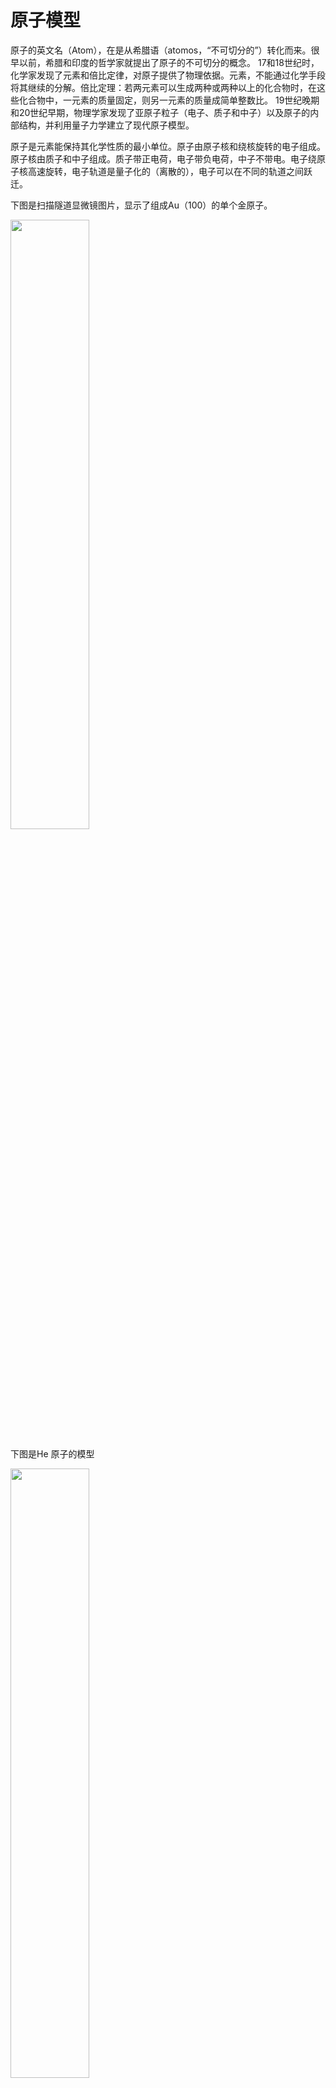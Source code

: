 # 原子模型

原子的英文名（Atom），在是从希腊语（atomos，“不可切分的”）转化而来。很早以前，希腊和印度的哲学家就提出了原子的不可切分的概念。 17和18世纪时，化学家发现了元素和倍比定律，对原子提供了物理依据。元素，不能通过化学手段将其继续的分解。倍比定理：若两元素可以生成两种或两种以上的化合物时，在这些化合物中，一元素的质量固定，则另一元素的质量成简单整数比。 19世纪晚期和20世纪早期，物理学家发现了亚原子粒子（电子、质子和中子）以及原子的内部结构，并利用量子力学建立了现代原子模型。 

原子是元素能保持其化学性质的最小单位。原子由原子核和绕核旋转的电子组成。原子核由质子和中子组成。质子带正电荷，电子带负电荷，中子不带电。电子绕原子核高速旋转，电子轨道是量子化的（离散的），电子可以在不同的轨道之间跃迁。

下图是扫描隧道显微镜图片，显示了组成Au（100）的单个金原子。

<img src="Atomic_resolution_Au100.jpeg" width="50%"/>



下图是He 原子的模型

<img src="image-20190716214212695.png" width="50%" align="center">

## 原子大小

- 原子的体积很小，原子半径几十到几百皮米（$1pm = 10^{-12}m$），一根人的头发的直径大约是一百万个原子。   
- 原子核的直径是原子的十万分之一。如果原子放大到一栋楼房大小，原子核就是里面的一粒芝麻。原子核体积随小却了集中了约99.95％的原子质量。
- 电子的半径目前还没有确定答案。根据经典理论，电荷总势能等于$mc^2$,  那么得出电子半径是${2.8}\times{10}^{-15}m$。但是电子有自旋磁矩，照此计算电子表面的速度会远远大于光速。如果假定电子为点粒子，半径为零，则会造成严峻数学困难，因为电子的自能会趋于无穷大。目前从实验数据来看，从观测束缚于潘宁阱内的电子，物理学家推断电子半径的上限为${10}^{-22}$米。可见相对于原子来说，电子也是十分微小的。哪剩余的是什么？空的，对是空的。




## 电子轨道

电子轨道不是像行星绕太阳旋转那样稳定的有形的一个轨道，而是电子在原子核周围空间出现的概率分布，人们无法测量电子的具体位置。电子有不同的轨道，轨道有三个特征 ，每个特征都是离散化的，在量子系统里称为量子数。准确理解和定义量子数需要量子力学的知识，而且比较抽象。但是在现代量子力学出现以前，人们结合经典力学以及早期的量子思想，得出了近似的结论。这里我们暂且按照早期的近似结论来理解。
- 主量子数：代表轨道的不同能级。电子离原子核越远，能级越高。主量子数代表轨道上电子的总能量以及距离原子核不同距离（电子距离原子核越远，能级越大）。用小写字母$n$表示，取值为1，2，3，4，5(记做：K层，L层，M层，N层…..)，目前最多有5层。 相同主量子数所对应的轨道经常被称作“原子壳层”或“电子层”。

  $\displaystyle E=-{\frac {m_{e}e^{4}}{8\varepsilon _{0}^{2}h^{2}}}\ {\frac {1}{n^{2}}}$

  $h$ 是普朗克常数，即光子的能量与频率的比值。 ${h}/{2\pi}$记为 $\hbar$。

- 角量子数：代表电子轨道不同的角动量。根据经典力学的观点，在同一能级内的电子的轨道有不同的形状，也就有着不同的角动量。用*$l$*表示。同一电子层下，相同的角量子数对应的轨道被称为“原子亚层”。取值为 0，1，2,  3… $n-1$，记为($s,p,d,f,g,h$)。它的名称源于对其原子光谱特征谱线外观的描述，分为锐系光谱（sharp）、主系光谱（principal）、漫系光谱（diffuse）、基系光谱（fundamental），其余则依字母序命名（跳过j）。例如：$n=1, l=0$的轨道记为2s。

  在量子力学中：$ L=\hbar {\sqrt {l (l +1)}}$， 在经典力学中： $L=l\hbar$ 。可以看到两者还是比较接近的

- 磁量子数：电子轨道角动量在某一方向上的分量。由于角动量有不同的方向，所以在某一个特定方向上的分量会不同。用$m$表示，取值范围是$-l, -l+1,…,0, …, l-1, l$（如果$l$为0，$m$也为0）。角动量的测量是通过外加磁场，测量外加磁场方向上的磁矩来完成的。所以叫做“磁量子数”。一般把磁场方向记做z轴

  $\displaystyle L_{z}=m\hbar$
  

每个电子轨道有以上三个量子数($n,l,m$)决定。每个轨道最多含有两个电子，同一轨道中的电子的“自旋”必定相反。一个自旋是$+{\frac {1}{2}}$，另一个是$-{\frac {1}{2}}$。下面引出决定电子状态的最后一个量子数：自旋量子数。


- 粒子的自旋：科学家们发现电子本身带有磁矩。如果把电子看作一个带电的球体，磁矩意味着电子在自旋。后来透过理论以及实验验证发现电子是一种基本粒子，基本粒子可视为是不可分割的点粒子。所以电子自旋是电子的内禀（内在的、固有的）属性，与经典力学中的自转从本质上完全不同。后来发现质子、中子等诸多粒子都有自旋。自旋角动量的运算规则类似轨道角动量。

  粒子的自旋角度量是：$\displaystyle S=\hbar \,{\sqrt {s(s+1)}}$      $ s \in {0, \frac{1}{2}, 1, \frac{3}{2}….}$。 $s$记为粒子的自旋量子数

  但是粒子的自旋的大小是固定的，不可改变。但粒子自旋的方向可以改变。即$Z$轴（外部磁场方向）自旋的投影可变的。 $S_z = \hbar s_z \quad s_z \in \{ - s, -(s-1), \dots, s - 1, s \} $。$s_z$记为粒子的自旋投影量子数（Spin projection quantum number ）。
  
  比如，电子的自旋量子数是1/2,  电子的自旋投影量子数是 +1/2 或 -1/2。而 delta baryon（一种通过加速器合成的粒子）的自旋量子数是3/2, 自旋投影量子数是 -3/2，-1/2，1/2，3/2。



# 发现过程

## 电子的发现

直接引用维基百科“[剑桥大学](https://zh.wikipedia.org/wiki/剑桥大学)[卡文迪许实验室](https://zh.wikipedia.org/wiki/卡文迪许实验室)的[约瑟夫·汤姆孙](https://zh.wikipedia.org/wiki/约瑟夫·汤姆孙)于1897年重做赫兹的1883年实验。使用真空度更高的真空管和更强的电场，他观察出阴极射线的偏转，并计算出组成阴极射线的粒子的[荷质比](https://zh.wikipedia.org/wiki/電荷質量比)。由于这数值与阴极物质、放电管内气体无关，汤姆孙推断阴极射线的粒子源自于在阴极附近被强电场分解的气体原子，这粒子为所有物质的组分。由于这数值是电解实验获得的氢离子荷质比的千分之一倍，汤姆孙错误推断，这粒子的质量很小，电荷很大，稍后修正为，粒子的带电量等于[电解](https://zh.wikipedia.org/wiki/電解)单位电荷，而质量则为氢原子的千分之一。汤姆孙称这粒子为“微粒”（corpuscle），就是微小粒子的意思。[[19\]](https://zh.wikipedia.org/wiki/电子#cite_note-22)这是为了要与术语“电子”有所区别，在那时期，电子指的仍旧是斯桐尼的基本电量，而不是一种物质。不久之后，[乔治·费兹杰罗](https://zh.wikipedia.org/wiki/喬治·費茲傑羅)不同意地表示，阴极射线的粒子实际就是“自由电子”，即没有实体的电荷，他强调，这粒子不是原子的组分，原子是无法分解的，物理学者不应该重蹈[炼金术](https://zh.wikipedia.org/wiki/煉金術)覆辙。后来，由于费兹杰罗、[约瑟夫·拉莫尔](https://zh.wikipedia.org/wiki/约瑟夫·拉莫尔)、[亨德里克·洛伦兹](https://zh.wikipedia.org/wiki/亨德里克·勞侖茲)等人大力推行，学术界选择采用术语“电子”来称呼新发现的粒子。[[15\]](https://zh.wikipedia.org/wiki/电子#cite_note-O'Hara1975-18):273[[注 4\]](https://zh.wikipedia.org/wiki/电子#cite_note-23)1899年，汤姆孙实验团队做光电效应实验与热离子发射实验测得于先前阴极射线等同的荷质比，这意味着这些实验所涉及的粒子都是电子。[[14\]](https://zh.wikipedia.org/wiki/电子#cite_note-buchwald1-17):23由于汤姆孙建议电子为组成物质的基础粒子，并且做实验确切证实他的论述，他被公认为电子的发现者。电子是人类发现的第一种[基础粒子](https://zh.wikipedia.org/wiki/基礎粒子)。”

- 电子在磁场作用下的圆形轨迹，电子和瓶中的气体碰撞发出紫色的光
  <img src="Cyclotron_motion.jpg" width="80%" />



## 汤姆孙模型

直接引用维基百科: 1904年，汤姆孙在《哲学杂志》发表的论文《论原子的结构》里，提出了描述原子内部结构的梅子布丁模型，根据这模型，原子是由许多带负电的电子悬浮于带正电物质里所组成，就好像带梅子散布于布丁里一般。带负电的电子与带正电物质的电性相互抵消，因此原子呈电中性。

<img src="500px-Plum_pudding_atom.svg.png" width="30%" />

## 卢瑟福模型

直接引用维基百科: 1909年，卢瑟福领导设计与完成[卢瑟福散射实验](https://zh.wikipedia.org/wiki/拉塞福散射)，其证实了在[原子](https://zh.wikipedia.org/wiki/原子)中心部分有一个带正电、带质量的[原子核](https://zh.wikipedia.org/wiki/原子核)，因此[约瑟夫·汤姆孙](https://zh.wikipedia.org/wiki/约瑟夫·汤姆孙)主张的[梅子布丁模型](https://zh.wikipedia.org/wiki/梅子布丁模型)被彻底推翻。卢瑟福根据他的实验结果设计出一种新模型，称为“卢瑟福模型”，其拥有几个重要的特色：大多数的质量和正[电荷](https://zh.wikipedia.org/wiki/電荷)，都集中于位于中心区域、半径极小的原子核，而[电子](https://zh.wikipedia.org/wiki/電子)则环绕在原子核的外面。



<img src="500px-Rutherford_gold_foil_experiment_results.svg.png" width="40%" />

上方：预期结果：阿尔法粒子不受到扰动地通过梅子布丁模型。下方：观测结果：一小部分阿尔法粒子被反弹，表明全部正电荷集中于一个很小的区域。

然而卢瑟福模型不能给出电子的排列方式，也无法对化学结合、元素列表、原子谱线给出解释。



## 玻尔模型

1913年玻尔在卢瑟福模型基础上，引入了普朗克的量子概念，根据巴耳末公式（氢原子谱线波长的经验公式），得出玻尔原子模型。巴耳末公式是里德伯公式的一种特殊形式，下面我们用里德伯公式推导。

下图是氢光谱的序列，坐标采用对数标尺

![img](Hydrogen_spectrum.svg.png)



瑞典物理学家约翰内斯·里德伯将上述各系列谱线归纳出氢原子谱线的经验公式：

${\frac {1}{\lambda }}=R({\frac {1}{n^{2}}}-{\frac {1}{n'^{2}}})\qquad n=1,2,3\cdots \quad n'=n+1,n+2,n+3\cdots$

玻尔假定电子绕原子核做圆周运动，库仑力提供向心力。并得出了上式中的$n, n'$ 就是电子绕原子核旋转的角动量的份数。

可得出：

- 轨道半径 $\displaystyle r={\frac {4\pi \varepsilon _{0}\hbar ^{2}}{m_{e}e^{2}}}n^{2}$ 

- 轨道能量 $\displaystyle E=-{\frac {m_{e}e^{4}}{8\varepsilon _{0}^{2}h^{2}}}\ {\frac {1}{n^{2}}}\approx -{\frac {13.60eV}{n^{2}}}$   由于E中的势能部分是负的，并且绝对值大于动能部分，所以E整体是负的。

- 里德伯常数 $\displaystyle R={\frac {m_{e}e^{4}}{8\varepsilon _{0}^{2}h^{3}c}}$ 

  <img src="500px-Bohr_atom_model.svg.png" width="50%"/>

玻尔模型解释了当时发现的一系列谱线，并预言了某些谱线的出现，例如类氢离子He+，氢的同位素氘的光谱。

玻尔模型的局限性在于，假定电子做圆周运动，所以$n$既是角动量量子数又是能级量子数。后来实验证明氢原子电子的角动量为0（因为只有1s）。但是玻尔模型的能级量子数是正确的。

<img src="radial_motion.png" width="80%">

例如上图的电子就只有径向运动，就没有角动量。

### 索末菲模型

1916年索末菲在玻尔模型的基础上将圆轨道推广为椭圆形轨道，并在波尔模型的角动量量子化的基础上加入了径向动量量子化。

- 假定：径向动量在从近拱点到远拱点的积分是$kh$， $k\geq 0$是一个新的量子数。

- 根据开普勒第二定律，椭圆轨道的角动量守恒。假定：角动量$L=l\hbar$,

经过推理可得

- $\displaystyle E=-{\frac  {1}{2(k+l)^{2}\hbar ^{2}}}$。可见：主量子数$\displaystyle n = k + l$。由于$k$是非负整数，$l$的容许值必须小于或等于$n$。(根据更加精确的量子力学的模型$l$最大取$n-1$)

- 还有$\displaystyle \frac k{k+l} = \frac b{a}$ , b为椭圆的短半径，a为椭圆的长半径。

<img src="1920px-Sommerfeld_ellipses.svg.png" width="80%">



### 磁量子数（表示角动量的方向）

（英语：**Magnetic quantum number**）是[电子](https://zh.wikipedia.org/wiki/电子)运动[角量子数](https://zh.wikipedia.org/wiki/角量子数)在$Z$轴投影的[量子数](https://zh.wikipedia.org/wiki/量子数)。当原子受外磁场作用时，原子[光谱](https://zh.wikipedia.org/wiki/光谱)中谱线会由原来一条分为多条，称为能级分裂。这是由于电子的磁量子数决定的电子磁矩空间取向的不同造成的。但磁量子数只能解释[正常塞曼效应](https://zh.wikipedia.org/wiki/正常塞曼效应)



1896年，荷兰物理学家塞曼使用半径10英尺的凹形[罗兰光栅](https://zh.wikipedia.org/w/index.php?title=罗兰光栅&action=edit&redlink=1)观察磁场中的[钠](https://zh.wikipedia.org/wiki/钠)火焰的光谱，他发现钠的D谱线似乎出现了加宽的现象。这种加宽现象实际是谱线发生了分裂。随后不久，塞曼的老师、荷兰物理学家[洛伦兹](https://zh.wikipedia.org/wiki/洛伦兹)应用经典电磁理论对这种现象进行了解释。他认为，由于[电子](https://zh.wikipedia.org/wiki/电子)存在[轨道磁矩](https://zh.wikipedia.org/w/index.php?title=轨道磁矩&action=edit&redlink=1)，并且磁矩方向在空间的取向是量子化的，因此在磁场作用下能级发生分裂，谱线分裂成间隔相等的3条谱线。塞曼和洛伦兹因为这一发现共同获得了1902年的[诺贝尔物理学奖](https://zh.wikipedia.org/wiki/诺贝尔物理学奖)。

对于自旋为零的体系有{\displaystyle g_{1J}=g_{2J}=1}![g_{{1J}}=g_{{2J}}=1](https://wikimedia.org/api/rest_v1/media/math/render/svg/f71075c4a5e664d3af1e1773200efb520b491057)。由于跃迁的[选择定则](https://zh.wikipedia.org/w/index.php?title=选择定则&action=edit&redlink=1){\displaystyle \Delta m_{J}=m_{2J}-m_{1J}=0,\pm 1}![\Delta m_{{J}}=m_{{2J}}-m_{{1J}}=0,\pm 1](https://wikimedia.org/api/rest_v1/media/math/render/svg/86b0f848f1ba5fecbada8eca9c42040898701305)，频率ν只有三个数值：





<img src="Atomic_orbitals_and_periodic_table_construction.gif" width="100%"/>

电子轨道表



## 自旋

[https://en.wikipedia.org/wiki/Stern%E2%80%93Gerlach_experiment](https://en.wikipedia.org/wiki/Stern–Gerlach_experiment)

卢瑟福模型，发现了原子核 （TODO 图片）



wiki 质子：太空里的质子。只有动能足够小才能和电子结合







## 原子内部粒子的性质

在研究粒子的过程中，只有确定了某个粒子的性质，我们才知道它属于哪一种粒子，是否是未知的粒子。在微观世界，形状、颜色这些属性都不存在了。物理学家利用三个基本物理性质“质量”、“电荷”和“自旋”来区分粒子。

- 电荷的检测，利用电子倍增管可以容易的检测出粒子所带电荷。电子倍增管是

- 质量的检测，粒子束进入磁场或电场中发生偏转，可以检测出粒子的荷质比，从而测出粒子的质量。

  - 
  - 
  
- - 

- - - - 云室
      
    - <p>aaaaaaaaaaa</p>
      <img src="1920px-PositronDiscovery.jpg" width="80%"/>
      
      - 气泡室  气泡室运作的原理跟云雾室类似，通常是将一个放满液体（一般是液态氢）的容器，之后把它加热接近到沸点，而当带电粒子经过时就加热液体而产生气泡，它的轨迹就会形成一连串的气泡，当气泡膨胀到可看见的大小时，使用照相机把它摄影下来，就可以得到粒子轨迹的图像，这样可以让气泡室的分辨率达到几微米。整个气泡室都被加以磁场，因此只要看粒子轨迹弯曲的程度就可以知道它的质荷比。
      
        ![气泡室](/Users/xuguang/popular_science/Bubble-chamber.svg)
  
- - 还有这种东西电子倍增管。
  - 
  - 自旋  [https://zh.wikipedia.org/wiki/%E6%96%BD%E7%89%B9%E6%81%A9%EF%BC%8D%E6%A0%BC%E6%8B%89%E8%B5%AB%E5%AE%9E%E9%AA%8C](https://zh.wikipedia.org/wiki/施特恩－格拉赫实验)
  - 

- - - 化学成分利用光谱 是不是就是根据自旋计算出来的
    - 核磁共振

- - - - 医学利用的原理

- - - 光谱
    - 银离子实验

- 反物质

- - 正电子
  - 反质子
  - 反氢
  - 医学利用伽马刀
  - 反物质难题
  
  穿过势能壁垒。扫描显微镜原理



电子的发现

质子的发现

中子的发现， 原子核的中子 质子模型



- - 



参考： 维基百科 [原子半径](https://zh.wikipedia.org/wiki/原子半径)，原子，电子，基本模型，基本粒子，电子显微镜，量子力学入门， [https://zh.wikipedia.org/wiki/%E7%B2%92%E5%AD%90%E6%8E%A2%E6%B5%8B%E5%99%A8](https://zh.wikipedia.org/wiki/粒子探测器)

中科院物理所的文章 [《原子究竟有多小》](http://www.ihep.cas.cn/kxcb/khsl/201709/t20170921_4863078.html)

[https://zh.wikipedia.org/wiki/%E7%B2%92%E5%AD%90%E6%8E%A2%E6%B5%8B%E5%99%A8](https://zh.wikipedia.org/wiki/粒子探测器)

[粒子探测器](https://zh.wikipedia.org/wiki/粒子探测器)

里面有磁偏转，电偏转

[https://zh.wikipedia.org/wiki/%E7%BA%A6%E7%91%9F%E5%A4%AB%C2%B7%E6%B1%A4%E5%A7%86%E5%AD%99](https://zh.wikipedia.org/wiki/约瑟夫·汤姆孙)

https://zh.wikipedia.org/wiki/%E5%80%8D%E6%AF%94%E5%AE%9A%E5%BE%8B](https://zh.wikipedia.org/wiki/倍比定律) 发现了原子

[https://zh.wikipedia.org/wiki/%E8%88%8A%E9%87%8F%E5%AD%90%E8%AB%96](https://zh.wikipedia.org/wiki/舊量子論)

[https://zh.wikipedia.org/wiki/%E6%A2%85%E5%AD%90%E5%B8%83%E4%B8%81%E6%A8%A1%E5%9E%8B](https://zh.wikipedia.org/wiki/梅子布丁模型)

[https://zh.wikipedia.org/wiki/%E5%BC%80%E6%99%AE%E5%8B%92%E5%AE%9A%E5%BE%8B](https://zh.wikipedia.org/wiki/开普勒定律)

[http://cs.gzedu.com/jiaoshijixu/dbsd8/jxjy006/intro/ziliaoku/xueshi/%E7%AC%AC%E5%85%AB%E7%AB%A0%E7%AC%AC%E5%9B%9B%E8%8A%822.htm](http://cs.gzedu.com/jiaoshijixu/dbsd8/jxjy006/intro/ziliaoku/xueshi/第八章第四节2.htm)

 [https://zh.wikipedia.org/wiki/%E5%BC%80%E6%99%AE%E5%8B%92%E5%AE%9A%E5%BE%8B](https://zh.wikipedia.org/wiki/开普勒定律)

## 氢原子光谱



轻子数守恒定律的违反